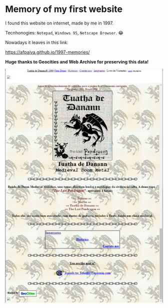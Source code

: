 # Memory of my first website

I found this website on internet, made by me in 1997.

Tecnhonogies: `Notepad`, `Windows 95`, `Netscape Browser`. 😂

Nowadays it leaves in this link:

https://afpaiva.github.io/1997-memories/

**Huge thanks to Geocities and Web Archive for preserving this data!**

<img src="screenshot-1-800px.jpg.jpg">
